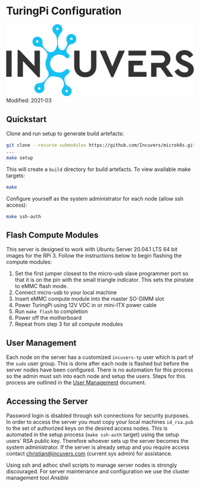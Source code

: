# TuringPi Configuration

![img](/docs/img/Incuvers-black.png)
Modified: 2021-03

## Quickstart
Clone and run setup to generate build artefacts:
```bash
git clone --recurse-submodules https://github.com/Incuvers/microk8s.git
...
make setup
```
This will create a `build` directory for build artefacts. To view available make targets:
```bash
make
```
Configure yourself as the system administrator for each node (allow ssh access):
```bash
make ssh-auth
```

## Flash Compute Modules
This server is designed to work with Ubuntu Server 20.04.1 LTS 64 bit images for the RPi 3. Follow the instructions below to begin flashing the compute modules:
1. Set the first jumper closest to the micro-usb slave programmer port so that it is on the pin with the small triangle indicator. This sets the pinstate to eMMC flash mode. 
2. Connect micro-usb to your local machine
3. Insert eMMC compute module into the master SO-DIMM slot
4. Power TuringPi using 12V VDC in or mini-ITX power cable
5. Run `make flash` to completion
6. Power off the motherboard
7. Repeat from step 3 for all compute modules

## User Management
Each node on the server has a customized `incuvers-tp` user which is part of the `sudo` user group. This is done after each node is flashed but before the server nodes have been configured. There is no automation for this process so the admin must ssh into each node and setup the users. Steps for this process are outlined in the [User Management](/docs/users.md) document.

## Accessing the Server
Password login is disabled through ssh connections for security purposes. In order to access the server you must copy your local machines `id_rsa.pub` to the set of authorized keys on the desired access nodes. This is automated in the setup process (`make ssh-auth` target) using the setup users' RSA public key. Therefore whoever sets up the server becomes the system administrator. If the server is already setup and you require access contact christian@incuvers.com (current sys admin) for assistance.

Using ssh and adhoc shell scripts to manage server nodes is strongly discouraged. For server maintenance and configuration we use the cluster management tool *Ansible*
